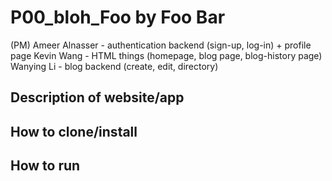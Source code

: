 # P00_bloh_Foo by Foo Bar

(PM) Ameer Alnasser - authentication backend (sign-up, log-in) + profile page
Kevin Wang - HTML things (homepage, blog page, blog-history page)
Wanying Li  - blog backend (create, edit, directory)

## Description of website/app

## How to clone/install

## How to run 

